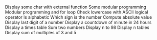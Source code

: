 Display some char with external function
Some modular programming
Modular programming and for loop
Check lowercase with ASCII logical operator
Is alphabetic
Which sign is the number
Compute absolute value
Display last digit of a number
Display a countdown of minute in 24 hours
Display a times table
Sum two numbers
Display n to 98
Display n tables
Display sum of multiples of 3 and 5
